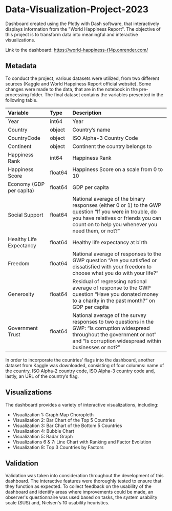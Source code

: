 # Data-Visualization-Project-2023

Dashboard created using the Plotly with Dash software, that interactively displays information from the "World Happiness Report". The objective of this project is to transform data into meaningful and interactive visualizations.

Link to the dashboard: https://world-happiness-t14p.onrender.com/

## Metadata
To conduct the project, various datasets were utilized, from two different sources (Kaggle and World Happiness Report official website). Some changes were made to the data, that are in the notebook in the pre-processing folder. The final dataset contains the variables presented in the following table.

|Variable|Type|Description|
|:----|:----|:----|
|Year|int64|Year|
|Country|object|Country’s name|
|CountryCode|object|ISO Alpha-3 Country Code|
|Continent|object|Continent the country belongs to|
|Happiness Rank|int64|Happiness Rank|
|Happiness Score|float64|Happiness Score on a scale from 0 to 10|
|Economy (GDP per capita)|float64|GDP per capita|
|Social Support|float64|National average of the binary responses (either 0 or 1) to the GWP question “If you were in trouble, do you have relatives or friends you can count on to help you whenever you need them, or not?”|
|Healthy Life Expectancy|float64|Healthy life expectancy at birth|
|Freedom|float64|National average of responses to the GWP question “Are you satisfied or dissatisfied with your freedom to choose what you do with your life?”|
|Generosity|float64|Residual of regressing national average of response to the GWP question “Have you donated money to a charity in the past month?” on GDP per capita|
|Government Trust|float64|National average of the survey responses to two questions in the GWP: “Is corruption widespread throughout the government or not” and “Is corruption widespread within businesses or not?”|

In order to incorporate the countries’ flags into the dashboard, another dataset from Kaggle was downloaded, consisting of four columns: name of the country, ISO Alpha-2 country code, ISO Alpha-3 country code and, lastly, an URL of the country’s flag.

## Visualizations
The dashboard provides a variety of interactive visualizations, including:
- Visualization 1: Graph Map Choropleth 
- Visualization 2: Bar Chart of the Top 5 Countries
- Visualization 3: Bar Chart of the Bottom 5 Countries 
- Visualization 4: Bubble Chart
- Visualization 5: Radar Graph
- Visualizations 6 & 7: Line Chart with Ranking and Factor Evolution
- Visualization 8: Top 3 Countries by Factors

## Validation
Validation was taken into consideration throughout the development of this dashboard. The interactive features were thoroughly tested to ensure that they function as expected. To collect feedback on the usability of the dashboard and identify areas where improvements could be made, an observer's questionnaire was used based on tasks, the system usability scale (SUS) and, Nielsen's 10 usability heuristics.
